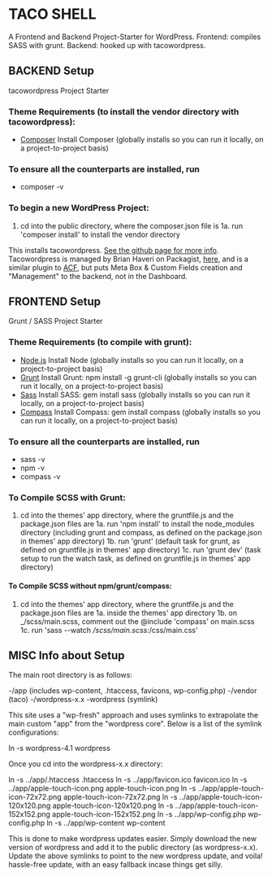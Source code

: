 # TACO SHELL
A Frontend and Backend Project-Starter for WordPress. Frontend: compiles SASS with grunt. Backend: hooked up with tacowordpress.

## BACKEND Setup
tacowordpress Project Starter

### Theme Requirements (to install the vendor directory with tacowordpress):

* [Composer](https://getcomposer.org/) Install Composer (globally installs so you can run it locally, on a project-to-project basis)

### To ensure all the counterparts are installed, run
* composer -v

### To begin a new WordPress Project:

1. cd into the public directory, where the composer.json file is
  1a. run 'composer install' to install the vendor directory
  
This installs tacowordpress. [See the github page for more info](https://github.com/tacowordpress/tacowordpress). Tacowordpress is managed by Brian Haveri on Packagist, [here](https://packagist.org/packages/tacowordpress/tacowordpress), and is a similar plugin to [ACF](http://www.advancedcustomfields.com/), but puts Meta Box & Custom Fields creation and "Management" to the backend, not in the Dashboard.


## FRONTEND Setup
Grunt / SASS Project Starter

### Theme Requirements (to compile with grunt):

* [Node.js](http://nodejs.org) Install Node (globally installs so you can run it locally, on a project-to-project basis)
* [Grunt](http://gruntjs.com) Install Grunt: npm install -g grunt-cli (globally installs so you can run it locally, on a project-to-project basis)
* [Sass](http://sass-lang.com) Install SASS: gem install sass (globally installs so you can run it locally, on a project-to-project basis)
* [Compass](http://compass-style.org) Install Compass: gem install compass (globally installs so you can run it locally, on a project-to-project basis)

### To ensure all the counterparts are installed, run

* sass -v
* npm -v
* compass -v

### To Compile SCSS with Grunt:

1. cd into the themes' app directory, where the gruntfile.js and the package.json files are
    1a. run 'npm install' to install the node_modules directory (including grunt and compass, as defined on the package.json in themes' app directory)
    1b. run 'grunt' (default task for grunt, as defined on gruntfile.js in themes' app directory)
    1c. run 'grunt dev' (task setup to run the watch task, as defined on gruntfile.js in themes' app directory)

#### To Compile SCSS without npm/grunt/compass:

1. cd into the themes' app directory, where the gruntfile.js and the package.json files are
    1a. inside the themes' app directory
    1b. on _/scss/main.scss, comment out the @include 'compass' on main.scss
    1c. run 'sass --watch _/scss/main.scss:_/css/main.css'
    

## MISC Info about Setup

The main root directory is as follows:

-/app (includes wp-content, .htaccess, favicons, wp-config.php)
-/vendor (taco)
-/wordpress-x.x
-wordpress (symlink)

This site uses a "wp-fresh" approach and uses symlinks to extrapolate the main custom "app" from the "wordpress core". Below is a list of the symlink configurations:

ln -s wordpress-4.1 wordpress

Once you cd into the wordpress-x.x directory:

ln -s ../app/.htaccess .htaccess
ln -s ../app/favicon.ico favicon.ico
ln -s ../app/apple-touch-icon.png apple-touch-icon.png
ln -s ../app/apple-touch-icon-72x72.png apple-touch-icon-72x72.png
ln -s ../app/apple-touch-icon-120x120.png apple-touch-icon-120x120.png
ln -s ../app/apple-touch-icon-152x152.png apple-touch-icon-152x152.png
ln -s ../app/wp-config.php wp-config.php
ln -s ../app/wp-content wp-content

This is done to make wordpress updates easier. Simply download the new version of wordpress and add it to the public directory (as wordpress-x.x). Update the above symlinks to point to the new wordpress update, and voila! hassle-free update, with an easy fallback incase things get silly.
    
    
